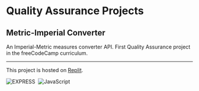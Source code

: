 # Quality Assurance Projects
## Metric-Imperial Converter

An Imperial-Metric measures converter API. First Quality Assurance project in the freeCodeCamp curriculum.

---

This project is hosted on [Replit](https://metricimperial-converter.marcocosta1618.repl.co).

![EXPRESS](https://img.shields.io/badge/Express.js-fff.svg?&logo=Express&logoColor=000)&nbsp;
![JavaScript](https://img.shields.io/badge/JavaScript-f7df1e.svg?&logo=javascript&logoColor=black)&nbsp;